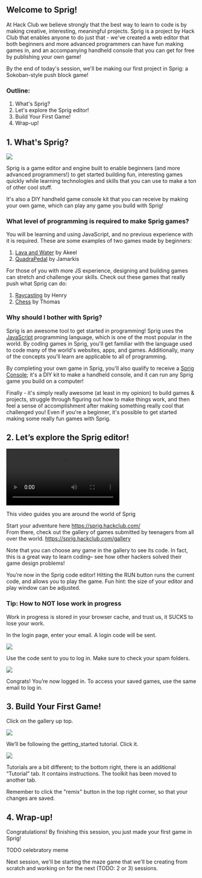 ## Welcome to Sprig!
At Hack Club we believe strongly that the best way to learn to code is by making creative, interesting, meaningful projects. Sprig is a project by Hack Club that enables anyone to do just that - we've created a web editor that both beginners and more advanced programmers can have fun making games in, and an accompanying handheld console that you can get for free by publishing your own game!

By the end of today's session, we'll be making our first project in Sprig: a Sokoban-style push block game!

### Outline:
1. What's Sprig?
2. Let's explore the Sprig editor!
3. Build Your First Game!
4. Wrap-up!

## 1. What's Sprig?

![](https://sprig.hackclub.com/stories-tiny/sprig-front.jpeg)

Sprig is a game editor and engine built to enable beginners (and more advanced programmers!) to get started building fun, interesting games quickly while learning technologies and skills that you can use to make a ton of other cool stuff. 

It's also a DIY handheld game console kit that you can receive by making your own game, which can play any game you build with Sprig!

### What level of programming is required to make Sprig games?

You will be learning and using JavaScript, and no previous experience with it is required. These are some examples of two games made by beginners:
1. [Lava and Water](https://sprig.hackclub.com/gallery/Lava_and_Water) by Akeel
2. [QuadraPedal](https://sprig.hackclub.com/gallery/QuadraPedal) by Jamarkis

For those of you with more JS experience, designing and building games can stretch and challenge your skills. Check out these games that really push what Sprig can do:
1. [Raycasting](https://sprig.hackclub.com/gallery/raycasting) by Henry
2. [Chess](https://sprig.hackclub.com/gallery/chess) by Thomas

### Why should I bother with Sprig?
Sprig is an awesome tool to get started in programming! Sprig uses the [JavaScript](https://developer.mozilla.org/en-US/docs/Web/JavaScript) programming language, which is one of the most popular in the world. By coding games in Sprig, you'll get familiar with the language used to code many of the world's websites, apps, and games. Additionally, many of the concepts you'll learn are applicable to all of programming.

By completing your own game in Sprig, you'll also qualify to receive a [Sprig Console](https://github.com/hackclub/sprig-hardware); it's a DIY kit to make a handheld console, and it can run any Sprig game you build on a computer! 

Finally - it's simply really awesome (at least in my opinion) to build games & projects, struggle through figuring out how to make things work, and then feel a sense of accomplishment after making something really cool that challenged you! Even if you're a beginner, it's possible to get started making some really fun games with Sprig.

## 2. Let’s explore the Sprig editor!

<video src="https://cloud-qrfzzm21i-hack-club-bot.vercel.app/0untitled.mp4" controls="controls" style="max-width: 720px;"></video>

This video guides you are around the world of Sprig

Start your adventure here https://sprig.hackclub.com/  
From there, check out the gallery of games submitted by teenagers from all over the world. https://sprig.hackclub.com/gallery

Note that you can choose any game in the gallery to see its code. In fact, this is a great way to learn coding– see how other hackers solved their game design problems!

You’re now in the Sprig code editor! Hitting the RUN button runs the current code, and allows you to play the game. Fun hint: the size of your editor and play window can be adjusted.


### Tip: How to NOT lose work in progress

Work in progress is stored in your browser cache, and trust us, it SUCKS to lose your work.

In the login page, enter your email. A login code will be sent.

![](https://cloud-2pdfjcqvn-hack-club-bot.vercel.app/0log_in___sprig.png)

Use the code sent to you to log in. Make sure to check your spam folders.

![](https://cloud-hpv87yyem-hack-club-bot.vercel.app/0your_games___sprig.png)

Congrats! You’re now logged in. To access your saved games, use the same email to log in.


## 3. Build Your First Game!
Click on the gallery up top.

![](https://cloud-1f122cf0k-hack-club-bot.vercel.app/0gallery___sprig.png)

We’ll be following the getting_started tutorial. Click it.

![](https://cloud-pcjfwllpn-hack-club-bot.vercel.app/0getting_started___sprig.png)

Tutorials are a bit different; to the bottom right, there is an additional “Tutorial” tab. It contains instructions. The toolkit has been moved to another tab.

Remember to click the "remix" button in the top right corner, so that your changes are saved.

## 4. Wrap-up!
Congratulations! By finishing this session, you just made your first game in Sprig!  

TODO celebratory meme

Next session, we'll be starting the maze game that we'll be creating from scratch and working on for the next (TODO: 2 or 3) sessions.